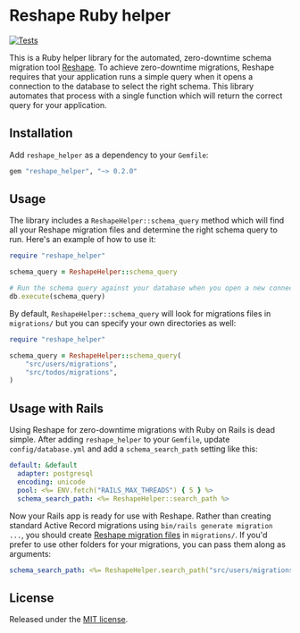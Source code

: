 # Reshape Ruby helper

[![Tests](https://github.com/fabianlindfors/reshape-ruby/actions/workflows/test.yaml/badge.svg)](https://github.com/fabianlindfors/reshape-ruby/actions/workflows/test.yaml)

This is a Ruby helper library for the automated, zero-downtime schema migration tool [Reshape](https://github.com/fabianlindfors/reshape). To achieve zero-downtime migrations, Reshape requires that your application runs a simple query when it opens a connection to the database to select the right schema. This library automates that process with a single function which will return the correct query for your application.

## Installation

Add `reshape_helper` as a dependency to your `Gemfile`:

```ruby
gem "reshape_helper", "~> 0.2.0"
```

## Usage

The library includes a `ReshapeHelper::schema_query` method which will find all your Reshape migration files and determine the right schema query to run. Here's an example of how to use it:

```ruby
require "reshape_helper"

schema_query = ReshapeHelper::schema_query

# Run the schema query against your database when you open a new connection
db.execute(schema_query)
```

By default, `ReshapeHelper::schema_query` will look for migrations files in `migrations/` but you can specify your own directories as well:

```ruby
require "reshape_helper"

schema_query = ReshapeHelper::schema_query(
	"src/users/migrations",
	"src/todos/migrations",
)
```

## Usage with Rails

Using Reshape for zero-downtime migrations with Ruby on Rails is dead simple. After adding `reshape_helper` to your `Gemfile`, update `config/database.yml` and add a `schema_search_path` setting like this:

```yaml
default: &default
  adapter: postgresql
  encoding: unicode
  pool: <%= ENV.fetch("RAILS_MAX_THREADS") { 5 } %>
  schema_search_path: <%= ReshapeHelper::search_path %>
```

Now your Rails app is ready for use with Reshape. Rather than creating standard Active Record migrations using `bin/rails generate migration ...`, you should create [Reshape migration files](https://github.com/fabianlindfors/reshape) in `migrations/`. If you'd prefer to use other folders for your migrations, you can pass them along as arguments:

```yaml
schema_search_path: <%= ReshapeHelper.search_path("src/users/migrations", "src/todos/migrations") %>
```

## License

Released under the [MIT license](https://choosealicense.com/licenses/mit/).